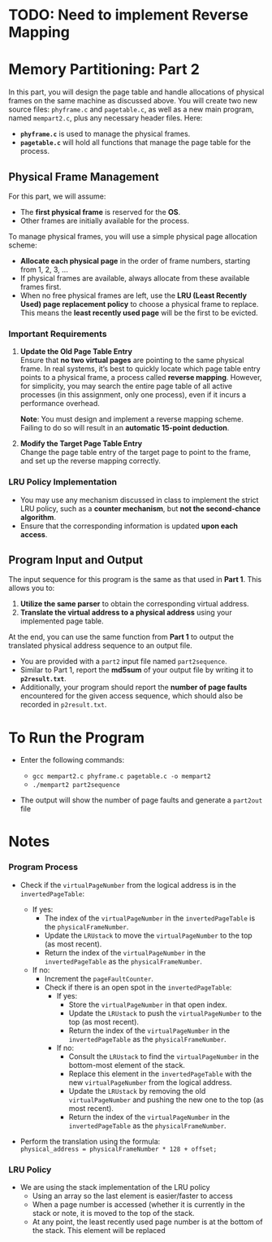 # TODO: Need to implement Reverse Mapping

# Memory Partitioning: Part 2

In this part, you will design the page table and handle allocations of physical frames on the same machine as discussed above. You will create two new source files: `phyframe.c` and `pagetable.c`, as well as a new main program, named `mempart2.c`, plus any necessary header files. Here:

- **`phyframe.c`** is used to manage the physical frames.
- **`pagetable.c`** will hold all functions that manage the page table for the process.

## Physical Frame Management

For this part, we will assume:

- The **first physical frame** is reserved for the **OS**.
- Other frames are initially available for the process.

To manage physical frames, you will use a simple physical page allocation scheme:

- **Allocate each physical page** in the order of frame numbers, starting from 1, 2, 3, ...
- If physical frames are available, always allocate from these available frames first.
- When no free physical frames are left, use the **LRU (Least Recently Used) page replacement policy** to choose a physical frame to replace. This means the **least recently used page** will be the first to be evicted.

### Important Requirements

1. **Update the Old Page Table Entry**  
   Ensure that **no two virtual pages** are pointing to the same physical frame. In real systems, it’s best to quickly locate which page table entry points to a physical frame, a process called **reverse mapping**. However, for simplicity, you may search the entire page table of all active processes (in this assignment, only one process), even if it incurs a performance overhead.

   **Note**: You must design and implement a reverse mapping scheme. Failing to do so will result in an **automatic 15-point deduction**.

2. **Modify the Target Page Table Entry**  
   Change the page table entry of the target page to point to the frame, and set up the reverse mapping correctly.

### LRU Policy Implementation

- You may use any mechanism discussed in class to implement the strict LRU policy, such as a **counter mechanism**, but **not the second-chance algorithm**.
- Ensure that the corresponding information is updated **upon each access**.

## Program Input and Output

The input sequence for this program is the same as that used in **Part 1**. This allows you to:

1. **Utilize the same parser** to obtain the corresponding virtual address.
2. **Translate the virtual address to a physical address** using your implemented page table.

At the end, you can use the same function from **Part 1** to output the translated physical address sequence to an output file.

- You are provided with a `part2` input file named `part2sequence`.
- Similar to Part 1, report the **md5sum** of your output file by writing it to **`p2result.txt`**.
- Additionally, your program should report the **number of page faults** encountered for the given access sequence, which should also be recorded in `p2result.txt`.

# To Run the Program
- Enter the following commands:
   -  `gcc mempart2.c phyframe.c pagetable.c -o mempart2`
   -  `./mempart2 part2sequence`

- The output will show the number of page faults and generate a `part2out` file

# Notes
### Program Process
- Check if the `virtualPageNumber` from the logical address is in the `invertedPageTable`:
  - If yes:
    - The index of the `virtualPageNumber` in the `invertedPageTable` is the `physicalFrameNumber`.
    - Update the `LRUstack` to move the `virtualPageNumber` to the top (as most recent).
    - Return the index of the `virtualPageNumber` in the `invertedPageTable` as the `physicalFrameNumber`.
  - If no:
    - Increment the `pageFaultCounter`.
    - Check if there is an open spot in the `invertedPageTable`:
      - If yes:
        - Store the `virtualPageNumber` in that open index.
        - Update the `LRUstack` to push the `virtualPageNumber` to the top (as most recent).
        - Return the index of the `virtualPageNumber` in the `invertedPageTable` as the `physicalFrameNumber`.
      - If no:
        - Consult the `LRUstack` to find the `virtualPageNumber` in the bottom-most element of the stack.
        - Replace this element in the `invertedPageTable` with the new `virtualPageNumber` from the logical address.
        - Update the `LRUstack` by removing the old `virtualPageNumber` and pushing the new one to the top (as most recent).
        - Return the index of the `virtualPageNumber` in the `invertedPageTable` as the `physicalFrameNumber`.

- Perform the translation using the formula:  
  `physical_address = physicalFrameNumber * 128 + offset;`


### LRU Policy
- We are using the stack implementation of the LRU policy
    - Using an array so the last element is easier/faster to access
    - When a page number is accessed (whether it is currently in the stack or note, it is moved to the top of the stack.
    - At any point, the least recently used page number is at the bottom of the stack. This element will be replaced
